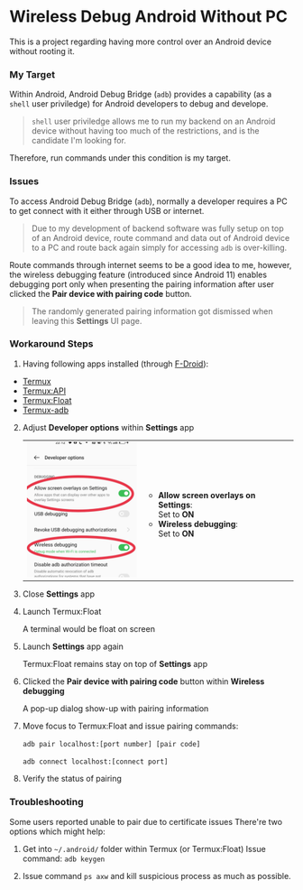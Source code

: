 # Wireless Debug Android Without PC

This is a project regarding having more control over an Android device without rooting it.

### My Target

Within Android, Android Debug Bridge (`adb`) provides a capability (as a `shell` user priviledge) for Android developers to debug and develope.

> `shell` user priviledge allows me to run my backend on an Android device without having too much of the restrictions, and is the candidate I'm looking for.

Therefore, run commands under this condition is my target.

### Issues

To access Android Debug Bridge (`adb`), normally a developer requires a PC to get connect with it either through USB or internet.

> Due to my development of backend software was fully setup on top of an Android device, route command and data out of Android device to a PC and route back again simply for accessing `adb` is over-killing.

Route commands through internet seems to be a good idea to me, however, the wireless debugging feature (introduced since Android 11) enables debugging port only when presenting the pairing information after user clicked the **Pair device with pairing code** button.

> The randomly generated pairing information got dismissed when leaving this **Settings** UI page.

### Workaround Steps

1. Having following apps installed (through [F-Droid](https://f-droid.org/en/)):
* [Termux](https://f-droid.org/en/packages/com.termux/)
* [Termux:API](https://f-droid.org/en/packages/com.termux.api/)
* [Termux:Float](https://f-droid.org/en/packages/com.termux.window/)
* [Termux-adb](https://github.com/nohajc/termux-adb)

2. Adjust **Developer options** within **Settings** app

   <table><tr><td>
    <img src="https://github.com/bonianchen/bonian_blog/blob/main/IMG_20230628_223637.jpg" width="200" />
   </td><td>
      <ul>
      <li>
        <b>Allow screen overlays on Settings</b>:<br>
        Set to <b>ON</b>
      </li>
      <li>
        <b>Wireless debugging</b>:<br>
        Set to <b>ON</b>
      </li>
      </ul>
   </td></tr></table>

4. Close **Settings** app

5. Launch Termux:Float

    A terminal would be float on screen

6. Launch **Settings** app again

    Termux:Float remains stay on top of **Settings** app

7. Clicked the **Pair device with pairing code** button within **Wireless debugging**

    A pop-up dialog show-up with pairing information

8. Move focus to Termux:Float and issue pairing commands:

    `adb pair localhost:[port number] [pair code]`

    `adb connect localhost:[connect port]`

9. Verify the status of pairing

### Troubleshooting

Some users reported unable to pair due to certificate issues
   There're two options which might help:

   1. Get into `~/.android/` folder within Termux (or Termux:Float)
              Issue command: `adb keygen`

   2. Issue command `ps axw` and kill suspicious process as much as possible.
